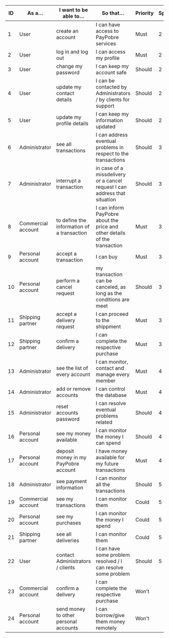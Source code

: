 | ID | As a…              | I want to be able to…                      | So that…                                                                    | Priority | Sprint | Status           |
|----|--------------------|--------------------------------------------|-----------------------------------------------------------------------------|----------|--------|------------------|
| 1  | User               | create an account                          | I can have access to PayPobre services                                      | Must     | 2      | Work in progress |
| 2  | User               | log in and log out                         | I can access my profile                                                     | Must     | 2      | Work in progress |
| 3  | User               | change my password                         | I can keep my account safe                                                  | Should   | 2      | Work in progress |
| 4  | User               | update my contact details                  | I can be contacted by Administrators / by clients for support               | Should   | 2      | Work in progress |
| 5  | User               | update my profile details                  | I can keep my information updated                                           | Should   | 2      | Work in progress |
| 6  | Administrator      | see all transactions                       | I can address eventual problems in respect to the transactions              | Should   | 3      | To be started    |
| 7  | Administrator      | interrupt a transaction                    | in case of a missdelivery or a cancel request I can address that situation  | Should   | 3      | To be started    |
| 8  | Commercial account | to define the information of a transaction | I can inform PayPobre about the price and other details of the transaction  | Must     | 3      | To be started    |
| 9  | Personal account   | accept a transaction                       | I can buy                                                                   | Must     | 3      | To be started    |
| 10 | Personal account   | perform a cancel request                   | my transaction can be canceled, as long as the conditions are meet          | Should   | 3      | To be started    |
| 11 | Shipping partner   | accept a delivery request                  | I can proceed to the shippment                                              | Must     | 3      | To be started    |
| 12 | Shipping partner   | confirm a delivery                         | I can complete the respective purchase                                      | Must     | 3      | To be started    |
| 13 | Administrator      | see the list of every account              | I can monitor, contact and manage every member                              | Must     | 4      | To be started    |
| 14 | Administrator      | add or remove accounts                     | I can control the database                                                  | Must     | 4      | To be started    |
| 15 | Administrator      | reset accounts password                    | I can resolve eventual problems related                                     | Should   | 4      | To be started    |
| 16 | Personal account   | see my money available                     | I can monitor the money I can spend                                         | Should   | 4      | To be started    |
| 17 | Personal account   | deposit money in my PayPobre account       | I have money available for my future transactions                           | Must     | 4      | To be started    |
| 18 | Administrator      | see payment information                    | I can monitor all the transactions                                          | Should   | 5      | To be started    |
| 19 | Commercial account | see my transactions                        | I can monitor them                                                          | Could    | 5      | To be started    |
| 20 | Personal account   | see my purchases                           | I can monitor the money I spend                                             | Could    | 5      | To be started    |
| 21 | Shipping partner   | see all deliveries                         | I can monitor them                                                          | Could    | 5      | To be started    |
| 22 | User               | contact Administrators / clients           | I can have some problem resolved / I can resolve some problem               | Should   | 5      | To be started    |
| 23 | Commercial account | confirm a delivery                         | I can complete the respective purchase                                      | Won't    |        | To be started    |
| 24 | Personal account   | send money to other personal accounts      | I can borrow/give them money remotely                                       | Won't    |        | To be started    |
